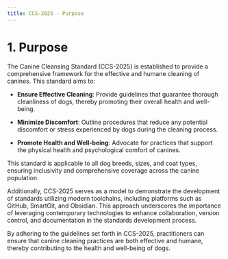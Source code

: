 ```yaml
---
title: CCS-2025 - Purpose
---
```

# **1. Purpose**

The Canine Cleansing Standard (CCS-2025) is established to provide a comprehensive framework for the effective and humane cleaning of canines. This standard aims to:

- **Ensure Effective Cleaning**: Provide guidelines that guarantee thorough cleanliness of dogs, thereby promoting their overall health and well-being.
    
- **Minimize Discomfort**: Outline procedures that reduce any potential discomfort or stress experienced by dogs during the cleaning process.
    
- **Promote Health and Well-being**: Advocate for practices that support the physical health and psychological comfort of canines.
    

This standard is applicable to all dog breeds, sizes, and coat types, ensuring inclusivity and comprehensive coverage across the canine population.

Additionally, CCS-2025 serves as a model to demonstrate the development of standards utilizing modern toolchains, including platforms such as GitHub, SmartGit, and Obsidian. This approach underscores the importance of leveraging contemporary technologies to enhance collaboration, version control, and documentation in the standards development process.

By adhering to the guidelines set forth in CCS-2025, practitioners can ensure that canine cleaning practices are both effective and humane, thereby contributing to the health and well-being of dogs.
